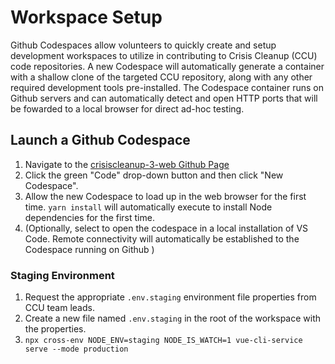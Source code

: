 
# Workspace Setup

Github Codespaces allow volunteers to quickly create and setup development workspaces to utilize in contributing to Crisis Cleanup (CCU) code repositories.  A new Codespace will automatically generate a container with a shallow clone of the targeted CCU repository, along with any other required development tools pre-installed.  The Codespace container runs on Github servers and can automatically detect and open HTTP ports that will be fowarded to a local browser for direct ad-hoc testing.

## Launch a Github Codespace

1. Navigate to the [crisiscleanup-3-web Github Page](https://github.com/CrisisCleanup/crisiscleanup-3-web)
1. Click the green "Code" drop-down button and then click "New Codespace".
1. Allow the new Codespace to load up in the web browser for the first time. `yarn install` will automatically execute to install Node dependencies for the first time.
1. (Optionally, select to open the codespace in a local installation of VS Code. Remote connectivity will automatically be established to the Codespace running on Github )

### Staging Environment
1. Request the appropriate `.env.staging` environment file properties from CCU team leads.
1. Create a new file named `.env.staging` in the root of the workspace with the properties.
1. `npx cross-env NODE_ENV=staging NODE_IS_WATCH=1 vue-cli-service serve --mode production`